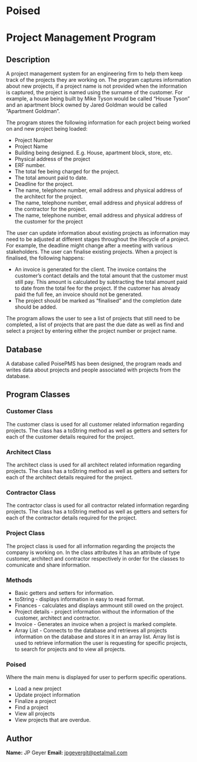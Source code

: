 # Poised

# Project Management Program

## Description

A project management system for an engineering firm to help them keep track of the projects they are working on.
The program captures information about new projects, if a project name is not provided
when the information is captured, the project is named using the surname of
the customer. For example, a house being built by Mike Tyson would be
called “House Tyson” and an apartment block owned by Jared Goldman
would be called “Apartment Goldman”.

The program stores the following information for each project being worked on and new project being loaded:

* Project Number
* Project Name
* Building being designed. E.g. House, apartment block, store, etc.
* Physical address of the project
* ERF number.
* The total fee being charged for the project.
* The total amount paid to date.
* Deadline for the project.
* The name, telephone number, email address and physical address of the
  architect for the project.
* The name, telephone number, email address and physical address of the
  contractor for the project.
* The name, telephone number, email address and physical address of the
  customer for the project

The user can update information about existing projects as information may need to be
adjusted at different stages throughout the lifecycle of a project. For
example, the deadline might change after a meeting with various
stakeholders.
The user can finalise existing projects. When a project is finalised, the following
happens:
* An invoice is generated for the client. The invoice
contains the customer’s contact details and the total amount that the
customer must still pay. This amount is calculated by subtracting the
total amount paid to date from the total fee for the project. If the
customer has already paid the full fee, an invoice should not be
generated.
* The project should be marked as “finalised” and the completion date
should be added.

The program allows the user to see a list of projects that still need to be completed, a list of projects that 
are past the due date as well as find and select a project by entering either the project number or project
name.

## Database

A database called PoisePMS has been designed, the program reads and writes data about projects and people associated with
projects from the database.

## Program Classes

### Customer Class

The customer class is used for all customer related information regarding projects.
The class has a toString method as well as getters and setters for each of the customer details required for the project.

### Architect Class

The architect class is used for all architect related information regarding projects.
The class has a toString method as well as getters and setters for each of the architect details required for the project.

### Contractor Class

The contractor class is used for all contractor related information regarding projects.
The class has a toString method as well as getters and setters for each of the contractor details required for the project.

### Project Class

The project class is used for all information regarding the projects the company is working on.
In the class attributes it has an attribute of type customer, architect and contractor respectively in order
for the classes to comunicate and share information.

### Methods

* Basic getters and setters for information.
* toString - displays information in easy to read format.
* Finances - calculates and displays ammount still owed on the project.
* Project details - project information without the information of the customer, architect and contractor.
* Invoice - Generates an invoice when a project is marked complete.
* Array List - Connects to the database and retrieves all projects information on the database and stores it in an array list.
		   Array list is used to retrieve information the user is requesting for specific projects,
		   to search for projects and to view all projects.
 
### Poised

Where the main menu is displayed for user to perform specific operations.
* Load a new project
* Update project information
* Finalize a project
* Find a project
* View all projects
* View projects that are overdue.

## Author

**Name:** JP Geyer
**Email:** jpgeyergit@petalmail.com


